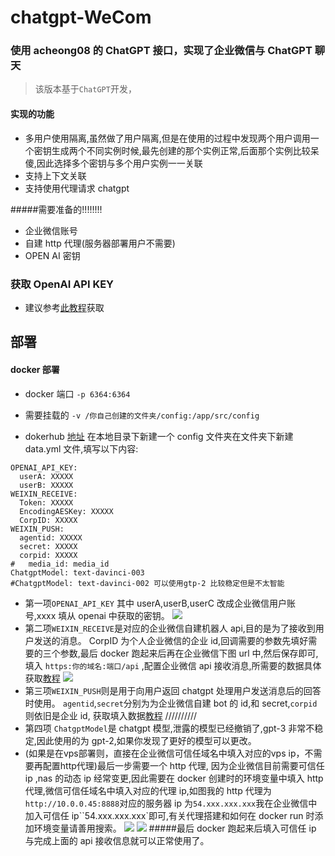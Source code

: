 # chatgpt-WeCom

### 使用 acheong08 的 ChatGPT 接口，实现了企业微信与 ChatGPT 聊天

> 该版本基于`ChatGPT`开发，

#### 实现的功能

- 多用户使用隔离,虽然做了用户隔离,但是在使用的过程中发现两个用户调用一个密钥生成两个不同实例时候,最先创建的那个实例正常,后面那个实例比较呆傻,因此选择多个密钥与多个用户实例一一关联
- 支持上下文关联
- 支持使用代理请求 chatgpt

#####需要准备的!!!!!!!!

- 企业微信账号
- 自建 http 代理(服务器部署用户不需要)
- OPEN AI 密钥

### 获取 OpenAI API KEY

- 建议参考[此教程](https://blog.csdn.net/hekaiyou/article/details/128303729)获取

## 部署

#### docker 部署

- docker 端口 `-p 6364:6364`
- 需要挂载的 `-v /你自己创建的文件夹/config:/app/src/config`

- dokerhub [地址](https://hub.docker.com/r/yummys/chatgpt-wecom)
  在本地目录下新建一个 config 文件夹在文件夹下新建 data.yml 文件,填写以下内容:

```YML
OPENAI_API_KEY:
  userA: XXXXX
  userB: XXXXX
WEIXIN_RECEIVE:
  Token: XXXXX
  EncodingAESKey: XXXXX
  CorpID: XXXXX
WEIXIN_PUSH:
  agentid: XXXXX
  secret: XXXXX
  corpid: XXXXX
#   media_id: media_id
ChatgptModel: text-davinci-003
#ChatgptModel: text-davinci-002 可以使用gtp-2 比较稳定但是不太智能
```

- 第一项`OPENAI_API_KEY` 其中 userA,userB,userC 改成企业微信用户账号,xxxx 填从 openai 中获取的密钥。
  <a href="https://sm.ms/image/cVypGqJbvgnSmRO" target="_blank"><img src="https://s2.loli.net/2023/02/10/cVypGqJbvgnSmRO.png" ></a>
- 第二项`WEIXIN_RECEIVE`是对应的企业微信自建机器人 api,目的是为了接收到用户发送的消息。
  CorpID 为个人企业微信的企业 id,回调需要的参数先填好需要的三个参数,最后 docker 跑起来后再在企业微信下图 url 中,然后保存即可,填入 `https:你的域名:端口/api` ,配置企业微信 api 接收消息,所需要的数据具体获取[教程](https://blog.csdn.net/zhaofuqiangmycomm/article/details/121633551)
  <a href="https://sm.ms/image/MfTPKUzNHI3Lrjq" target="_blank"><img src="https://s2.loli.net/2023/02/10/MfTPKUzNHI3Lrjq.png" ></a>
- 第三项`WEIXIN_PUSH`则是用于向用户返回 chatgpt 处理用户发送消息后的回答时使用。
  `agentid`,`secret`分别为为企业微信自建 bot 的 id,和 secret,`corpid`则依旧是企业 id, 获取填入数据[教程](https://www.pushplus.plus/doc/extend/cp.html#%E5%85%B7%E4%BD%93%E6%AD%A5%E9%AA%A4%E5%A6%82%E4%B8%8B)
  //////////
- 第四项 `ChatgptModel`是 chatgpt 模型,泄露的模型已经撤销了,gpt-3 非常不稳定,因此使用的为 gpt-2,如果你发现了更好的模型可以更改。
- (如果是在vps部署则，直接在企业微信可信任域名中填入对应的vps ip，不需要再配置http代理)最后一步需要一个 http 代理, 因为企业微信目前需要可信任 ip ,nas 的动态 ip 经常变更,因此需要在 docker 创建时的环境变量中填入 http 代理,微信可信任域名中填入对应的代理 ip,如图我的 http 代理为`http://10.0.0.45:8888`对应的服务器 ip 为`54.xxx.xxx.xxx`我在企业微信中加入可信任 ip``54.xxx.xxx.xxx`即可,有关代理搭建和如何在 docker run 时添加环境变量请善用搜索。
  <a href="https://sm.ms/image/ehZ7JEHQA6c53xm" target="_blank"><img src="https://s2.loli.net/2023/02/10/ehZ7JEHQA6c53xm.png" ></a>
  <a href="https://sm.ms/image/cz7yPgkrJLl2I1q" target="_blank"><img src="https://s2.loli.net/2023/02/10/cz7yPgkrJLl2I1q.png" ></a> #####最后 docker 跑起来后填入可信任 ip 与完成上面的 api 接收信息就可以正常使用了。
